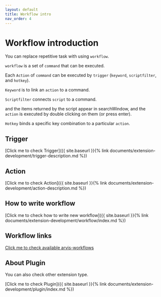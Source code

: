 ```yaml
---
layout: default
title: Workflow intro
nav_order: 4
---
```


# Workflow introduction

You can replace repetitive task with using `workflow`.

`workflow` is a set of `command` that can be executed.

Each `Action` of `command` can be executed by `trigger` (`keyword`, `scriptfilter`, and `hotkey`).

`Keyword` is to link an `action` to a command.

`Scriptfilter` connects `script` to a command.

and the items returned by the script appear in searchWindow, and the `action` is executed by double clicking on them (or press enter).

`Hotkey` binds a specific key combination to a particular `action`.

## Trigger

[Click me to check Trigger]({{ site.baseurl }}{% link documents/extension-development/trigger-description.md %})

## Action

[Click me to check Action]({{ site.baseurl }}{% link documents/extension-development/action-description.md %})

## How to write workflow

[Click me to check how to write new workflow]({{ site.baseurl }}{% link documents/extension-development/workflow/index.md %})

## Workflow links

[Click me to check available arvis-workflows](https://github.com/jopemachine/arvis-store/blob/master/docs/workflow-links.md)

## About Plugin

You can also check other extension type.

[Click me to check Plugin]({{ site.baseurl }}{% link documents/extension-development/plugin/index.md %})